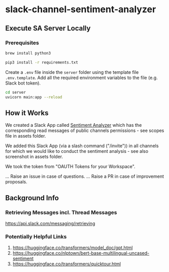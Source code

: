 # slack-channel-sentiment-analyzer

## Execute SA Server Locally
### Prerequisites
```sh
brew install python3
```

```sh
pip3 install -r requirements.txt
```

Create a `.env` file inside the `server` folder using the template file `.env.template`. Add all the required environment variables to the file (e.g. Slack bot token).

```sh
cd server  
uvicorn main:app --reload
```



## How it Works
We created a Slack App called [Sentiment Analyzer](https://api.slack.com/apps/A01UWSD1YMT) which has the corresponding read messages of public channels permissions - see scopes file in assets folder.

We added this Slack App (via a slash command ("/invite")) in all channels for which we would like to conduct the sentiment analysis - see also screenshot in assets folder.

We took the token from "OAUTH Tokens for your Workspace".  

... Raise an issue in case of questions.
... Raise a PR in case of improvement proposals.

## Background Info
### Retrieving Messages incl. Thread Messages
https://api.slack.com/messaging/retrieving

### Potentially Helpful Links
1. https://huggingface.co/transformers/model_doc/gpt.html  
2. https://huggingface.co/nlptown/bert-base-multilingual-uncased-sentiment 
3. https://huggingface.co/transformers/quicktour.html
